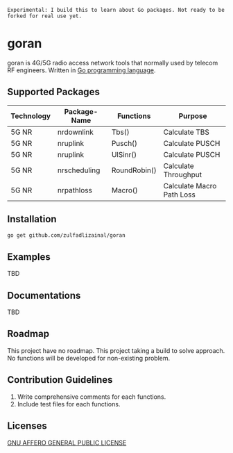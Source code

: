 `Experimental: I build this to learn about Go packages. Not ready to be forked for real use yet.`

# goran

goran is 4G/5G radio access network tools that normally used by telecom RF engineers. Written in [Go programming language](http://golang.org).

## Supported Packages

| Technology | Package-Name | Functions    | Purpose                   |
|------------|--------------|--------------|---------------------------|
| 5G NR      | nrdownlink   | Tbs()        | Calculate TBS             |
| 5G NR      | nruplink     | Pusch()      | Calculate PUSCH           |
| 5G NR      | nruplink     | UlSinr()     | Calculate PUSCH           |
| 5G NR      | nrscheduling | RoundRobin() | Calculate Throughput      |
| 5G NR      | nrpathloss   | Macro()      | Calculate Macro Path Loss |

## Installation

```bash
go get github.com/zulfadlizainal/goran
```

## Examples

TBD

## Documentations

TBD

## Roadmap

This project have no roadmap. This project taking a build to solve approach. No functions will be developed for non-existing problem.

## Contribution Guidelines

1. Write comprehensive comments for each functions.
2. Include test files for each functions.

## Licenses

[GNU AFFERO GENERAL PUBLIC LICENSE](https://github.com/zulfadlizainal/goran/blob/main/LICENSE)